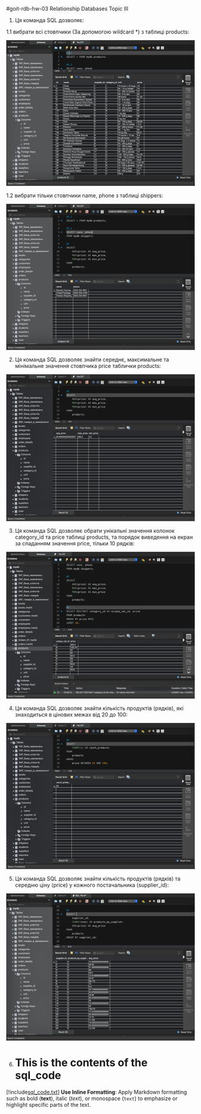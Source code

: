 #goit-rdb-hw-03 Relationship Databases Topic III

1. Ця команда SQL дозволяє:

1.1 вибрати всі стовпчики (За допомогою wildcard \*) з таблиці products:

![Screenshot](./assets/Screenshot%20rdb-hw-03-test-01.1.jpeg)

1.2 вибрати тільки стовпчики name, phone з таблиці shippers:

![Screenshot](./assets/Screenshot%20rdb-hw-03-test-01.2.jpeg)

2. Ця команда SQL дозволяє знайти середнє, максимальне та мінімальне значення стовпчика price таблички products:

![Screenshot](./assets/Screenshot%20rdb-hw-03-test-02.jpeg)

3. Ця команда SQL дозволяє обрати унікальні значення колонок category_id та price таблиці products,
   та порядок виведення на екран за спаданням значення price, тільки 10 рядків:

![Screenshot](./assets/Screenshot%20rdb-hw-03-test-03.jpeg)

4. Ця команда SQL дозволяє знайти кількість продуктів (рядків), які знаходиться в цінових межах від 20 до 100:

![Screenshot](./assets/Screenshot%20rdb-hw-03-test-04.jpeg)

5. Ця команда SQL дозволяє знайти кількість продуктів (рядків) та середню ціну (price) у кожного постачальника (supplier_id):

![Screenshot](./assets/Screenshot%20rdb-hw-03-test-05.jpeg)

6. # This is the contents of the sql_code

[!include[sql_code.txt](sql_code.txt)]
**Use Inline Formatting**: Apply Markdown formatting such as bold (**text**), italic (_text_), or monospace (`text`) to emphasize or highlight specific parts of the text.
